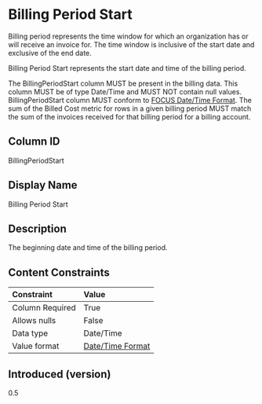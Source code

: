 # Billing Period Start

Billing period represents the time window for which an organization has or will receive an invoice for. The time window is inclusive of the start date and exclusive of the end date.

Billing Period Start represents the start date and time of the billing period.

The BillingPeriodStart column MUST be present in the billing data. This column MUST be of type Date/Time and MUST NOT contain null values. BillingPeriodStart column MUST conform to [FOCUS Date/Time Format](#date/timeformat). The sum of the Billed Cost metric for rows in a given billing period MUST match the sum of the invoices received for that billing period for a billing account.

## Column ID

BillingPeriodStart

## Display Name

Billing Period Start

## Description

The beginning date and time of the billing period.

## Content Constraints

| Constraint      | Value                                |
|:----------------|:-------------------------------------|
| Column Required | True                                 |
| Allows nulls    | False                                |
| Data type       | Date/Time                            |
| Value format    | [Date/Time Format](#date/timeformat) |

## Introduced (version)

0.5
